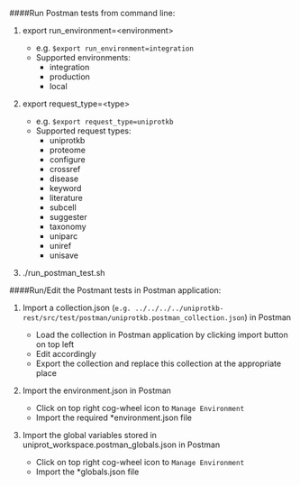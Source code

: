
####Run Postman tests from command line:
1. export run_environment=\<environment\>
    - e.g. `$export run_environment=integration`
    - Supported environments:
        - integration
        - production
        - local 
2. export request_type=\<type\>
    - e.g. `$export request_type=uniprotkb`
   - Supported request types:
     - uniprotkb 
     - proteome
     - configure
     - crossref
     - disease
     - keyword
     - literature
     - subcell
     - suggester 
     - taxonomy
     - uniparc
     - uniref
     - unisave        

3. ./run_postman_test.sh

####Run/Edit the Postmant tests in Postman application:
 
1. Import a collection.json (`e.g. ../../../../uniprotkb-rest/src/test/postman/uniprotkb.postman_collection.json`) in Postman
    - Load the collection in Postman application by clicking import button on top left
    - Edit accordingly
    - Export the collection and replace this collection at the appropriate place

2. Import the environment.json in Postman
    - Click on top right cog-wheel icon to `Manage Environment`
    - Import the required *environment.json file

3. Import the global variables stored in uniprot_workspace.postman_globals.json in Postman
    - Click on top right cog-wheel icon to `Manage Environment`
    - Import the *globals.json file
